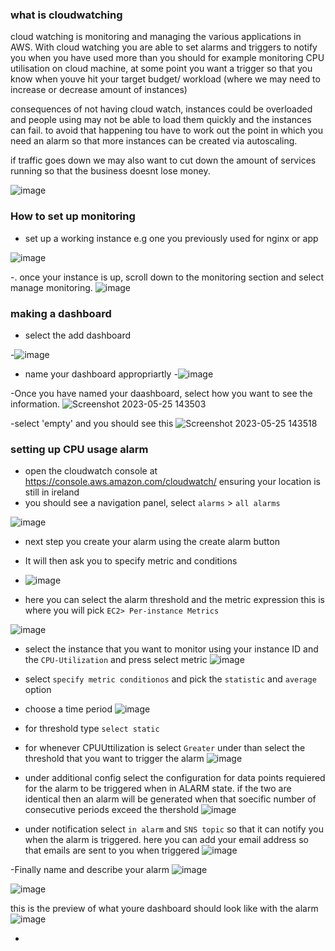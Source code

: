 ### what is cloudwatching
cloud watching is monitoring and managing the various applications in AWS. With cloud watching you are able to set alarms and triggers to notify you when you have used more than you should for example monitoring CPU utilisation on cloud machine, at some point you want a trigger so that you know when youve hit your target budget/ workload (where we may need to increase or decrease amount of instances)

consequences of not having cloud watch, instances could be overloaded and people using may not be able to load them quickly and the instances can fail. to avoid that happening tou have to work out the point in which you need an alarm so that more instances can be created via autoscaling.

if traffic goes down we may also want to cut down the amount of services running so that the business doesnt lose money.


![image](https://github.com/MarwahClark/tech230_AWS/assets/133018482/35f1d243-c8ff-4e6b-9b77-dc4a0965cc4a)

### How to set up monitoring

- set up a working instance e.g one you previously used for nginx or app 

![image](https://github.com/MarwahClark/tech230_AWS/assets/133018482/618a9308-a342-4914-bd76-31c96412cd35) 

-. once your instance is up, scroll down to the monitoring section and select manage monitoring.
![image](https://github.com/MarwahClark/tech230_AWS/assets/133018482/a20f3433-84a4-4aab-8db7-ffd66aed180d)

### making a dashboard
- select the add dashboard 

-![image](https://github.com/MarwahClark/tech230_AWS/assets/133018482/0cf32604-f72f-4301-8624-8d5e11747088)

- name your dashboard appropriartly
-![image](https://github.com/MarwahClark/tech230_AWS/assets/133018482/2e2b04eb-3e6c-4aa8-933d-10ccd04f0f9a)

-Once you have named your daashboard, select how you want to see the information.
![Screenshot 2023-05-25 143503](https://github.com/MarwahClark/tech230_AWS/assets/133018482/43a67875-d773-4a30-8559-4784ab7514e6)

-select 'empty' and you should see this
![Screenshot 2023-05-25 143518](https://github.com/MarwahClark/tech230_AWS/assets/133018482/b9d9fa36-7018-4aa6-b1ec-8e86c325d1cc)

### setting up CPU usage alarm
- open the cloudwatch console at  https://console.aws.amazon.com/cloudwatch/ ensuring your location is still in ireland
- you should see a navigation panel, select `alarms` > `all alarms` 

![image](https://github.com/MarwahClark/tech230_AWS/assets/133018482/1524a1d7-1658-4c34-a285-73bef8c76bf6)

- next step you create your alarm using the create alarm button
- It will then ask you to specify metric and conditions
- ![image](https://github.com/MarwahClark/tech230_AWS/assets/133018482/d99f0e86-7ab0-497a-8a9c-4f4a648f5af7)

- here you can select the alarm threshold and the metric expression this is where you will pick `EC2> Per-instance Metrics`

![image](https://github.com/MarwahClark/tech230_AWS/assets/133018482/678fe34e-fa86-4545-a599-24b59cac37e9)

- select the instance that you want to monitor using your instance ID and the `CPU-Utilization` and press select metric
![image](https://github.com/MarwahClark/tech230_AWS/assets/133018482/e87082d5-c9b1-4664-af98-ade2600332bb)

- select `specify metric conditionos` and pick the `statistic` and `average` option
- choose a time period
![image](https://github.com/MarwahClark/tech230_AWS/assets/133018482/bfcfa2a5-c0a3-4a19-b3a3-4b0e076d35c0)

- for threshold type `select static`
- for whenever CPUUttilization is select `Greater` under than select the threshold that you want to trigger the alarm
![image](https://github.com/MarwahClark/tech230_AWS/assets/133018482/a44afee2-b878-480f-8766-6c279ddbfbc8)

- under additional config select the configuration for data points requiered for the alarm to be triggered when in ALARM state. if the two are identical then an alarm will be generated when that soecific number of consecutive periods exceed the thershold
![image](https://github.com/MarwahClark/tech230_AWS/assets/133018482/497b6d64-9194-4c82-894e-7891cc447481)

- under notification select `in alarm` and `SNS topic` so that it can notify you when the alarm is triggered. here you can add your email address so that emails are sent to you when triggered
![image](https://github.com/MarwahClark/tech230_AWS/assets/133018482/9df8c834-a7e6-46b5-9d7e-60b012ee6eb3)

-Finally name and describe your alarm
![image](https://github.com/MarwahClark/tech230_AWS/assets/133018482/fdced735-9564-470e-a058-be906909be2a)

![image](https://github.com/MarwahClark/tech230_AWS/assets/133018482/aafb9546-6943-482e-9b88-0db94f2428cb)

this is the preview of what youre dashboard should look like with the alarm 
![image](https://github.com/MarwahClark/tech230_AWS/assets/133018482/e798e4f9-06ec-4022-bc23-17a826d3a2aa)




-
